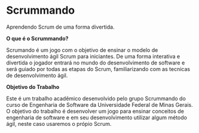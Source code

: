 # Scrummando
Aprendendo Scrum de uma forma divertida.

**O que é o Scrummando?**

  Scrumando é um jogo com o objetivo de ensinar o modelo de desenvolvimento ágil Scrum para iniciantes. De uma forma interativa e divertida o jogador entrará no mundo do desenvolvimento de software e será guiado por todas as etapas do Scrum, familiarizando com as tecnicas de desenvolvimento ágil.
  
**Objetivo do Trabalho**

  Este é um trabalho acadêmico desenvolvido pelo grupo Scrummando do curso de Engenharia de Software da Universidade Federal de Minas Gerais. O objetivo do trabalho é desenvolver um jogo para ensinar conceitos de engenharia de software e em seu desenvolvimento utilizar algum método ágil, neste caso usaremos o própio Scrum.
